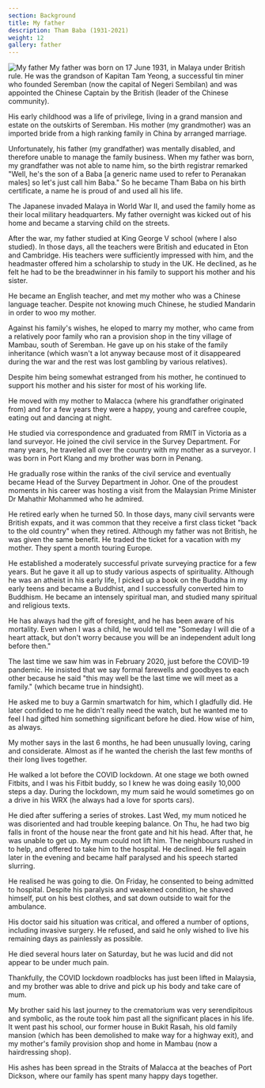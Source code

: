 ```yaml
---
section: Background
title: My father
description: Tham Baba (1931-2021)
weight: 12
gallery: father
---
```


![My father](/images/about/father.jpg)
My father was born on 17 June 1931, in Malaya under British rule. He was the grandson of Kapitan Tam Yeong, a successful tin miner who founded Seremban (now the capital of Negeri Sembilan) and was appointed the Chinese Captain by the British (leader of the Chinese community).

His early childhood was a life of privilege, living in a grand mansion and estate on the outskirts of Seremban. His mother (my grandmother) was an imported bride from a high ranking family in China by arranged marriage.

Unfortunately, his father (my grandfather) was mentally disabled, and therefore unable to manage the family business. When my father was born, my grandfather was not able to name him, so the birth registrar remarked "Well, he's the son of a Baba [a generic name used to refer to Peranakan males] so let's just call him Baba." So he became Tham Baba on his birth certificate, a name he is proud of and used all his life.

The Japanese invaded Malaya in World War II, and used the family home as their local military headquarters. My father overnight was kicked out of his home and became a starving child on the streets.

After the war, my father studied at King George V school (where I also studied). In those days, all the teachers were British and educated in Eton and Cambridge. His teachers were sufficiently impressed with him, and the headmaster offered him a scholarship to study in the UK. He declined, as he felt he had to be the breadwinner in his family to support his mother and his sister.

He became an English teacher, and met my mother who was a Chinese language teacher. Despite not knowing much Chinese, he studied Mandarin in order to woo my mother.

Against his family's wishes, he eloped to marry my mother, who came from a relatively poor family who ran a provision shop in the tiny village of Mambau, south of Seremban. He gave up on his stake of the family inheritance (which wasn't a lot anyway because most of it disappeared during the war and the rest was lost gambling by various relatives).

Despite him being somewhat estranged from his mother, he continued to support his mother and his sister for most of his working life.

He moved with my mother to Malacca (where his grandfather originated from) and for a few years they were a happy, young and carefree couple, eating out and dancing at night.

He studied via correspondence and graduated from RMIT in Victoria as a land surveyor. He joined the civil service in the Survey Department. For many years, he traveled all over the country with my mother as a surveyor. I was born in Port Klang and my brother was born in Penang.

He gradually rose within the ranks of the civil service and eventually became Head of the Survey Department in Johor. One of the proudest moments in his career was hosting a visit from the Malaysian Prime Minister Dr Mahathir Mohammed who he admired.

He retired early when he turned 50. In those days, many civil servants were British expats, and it was common that they receive a first class ticket "back to the old country" when they retired. Although my father was not British, he was given the same benefit. He traded the ticket for a vacation with my mother. They spent a month touring Europe.

He established a moderately successful private surveying practice for a few years. But he gave it all up to study various aspects of spirituality. Although he was an atheist in his early life, I picked up a book on the Buddha in my early teens and became a Buddhist, and I successfully converted him to Buddhism. He became an intensely spiritual man, and studied many spiritual and religious texts.

He has always had the gift of foresight, and he has been aware of his mortality. Even when I was a child, he would tell me "Someday I will die of a heart attack, but don't worry because you will be an independent adult long before then."

The last time we saw him was in February 2020, just before the COVID-19 pandemic. He insisted that we say formal farewells and goodbyes to each other because he said "this may well be the last time we will meet as a family." (which became true in hindsight).

He asked me to buy a Garmin smartwatch for him, which I gladfully did. He later confided to me he didn't really need the watch, but he wanted me to feel I had gifted him something significant before he died. How wise of him, as always.

My mother says in the last 6 months, he had been unusually loving, caring and considerate. Almost as if he wanted the cherish the last few months of their long lives together.

He walked a lot before the COVID lockdown. At one stage we both owned Fitbits, and I was his Fitbit buddy, so I knew he was doing easily 10,000 steps a day. During the lockdown, my mum said he would sometimes go on a drive in his WRX (he always had a love for sports cars).

He died after suffering a series of strokes. Last Wed, my mum noticed he was disoriented and had trouble keeping balance. On Thu, he had two big falls in front of the house near the front gate and hit his head. After that, he was unable to get up. My mum could not lift him. The neighbours rushed in to help, and offered to take him to the hospital. He declined. He fell again later in the evening and became half paralysed and his speech started slurring.

He realised he was going to die. On Friday, he consented to being admitted to hospital. Despite his paralysis and weakened condition, he shaved himself, put on his best clothes, and sat down outside to wait for the ambulance.

His doctor said his situation was critical, and offered a number of options, including invasive surgery. He refused, and said he only wished to live his remaining days as painlessly as possible.

He died several hours later on Saturday, but he was lucid and did not appear to be under much pain.

Thankfully, the COVID lockdown roadblocks has just been lifted in Malaysia, and my brother was able to drive and pick up his body and take care of mum.

My brother said his last journey to the crematorium was very serendipitous and symbolic, as the route took him past all the significant places in his life. It went past his school, our former house in Bukit Rasah, his old family mansion (which has been demolished to make way for a highway exit), and my mother's family provision shop and home in Mambau (now a hairdressing shop).

His ashes has been spread in the Straits of Malacca at the beaches of Port Dickson, where our family has spent many happy days together.
